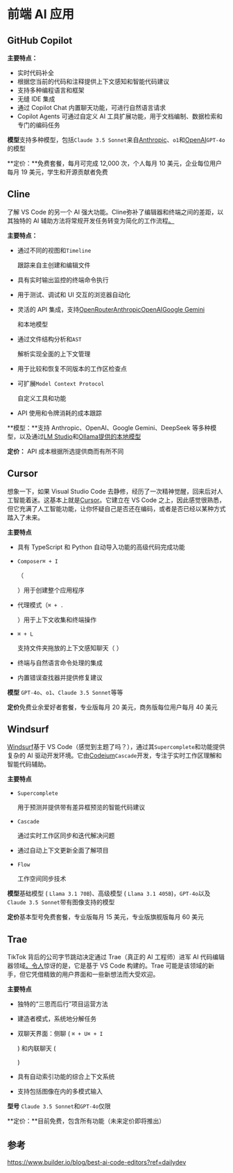# 前端 AI 应用

## **GitHub Copilot**

**主要特点：**

- 实时代码补全
- 根据您当前的代码和注释提供上下文感知和智能代码建议
- 支持多种编程语言和框架
- 无缝 IDE 集成
- 通过 Copilot Chat 内置聊天功能，可进行自然语言请求
- Copilot Agents 可通过自定义 AI 工具扩展功能，用于文档编制、数据检索和专门的编码任务

**模型**支持多种模型，包括`Claude 3.5 Sonnet`来自[Anthropic](https://anthropic.com/)、`o1`和[OpenAI](https://openai.com/)`GPT-4o`的模型

**定价：**免费套餐，每月可完成 12,000 次，个人每月 10 美元，企业每位用户每月 19 美元，学生和开源贡献者免费

## Cline

了解 VS Code 的另一个 AI 强大功能。Cline弥补了编辑器和终端之间的差距，以其独特的 AI 辅助方法将常规开发任务转变为简化的工作流程[。](https://github.com/cline/cline)

**主要特点：**

- 通过不同的视图和`Timeline`
    
    跟踪来自主创建和编辑文件
    
- 具有实时输出监控的终端命令执行
- 用于测试、调试和 UI 交互的浏览器自动化
- 灵活的 API 集成，支持[OpenRouter](https://openrouter.ai/)[Anthropic](https://anthropic.com/)[OpenAI](https://openai.com/)[Google Gemini](https://deepmind.google/gemini)
    
    和本地模型
    
- 通过文件结构分析和`AST`
    
    解析实现全面的上下文管理
    
- 用于比较和恢复不同版本的工作区检查点
- 可扩展`Model Context Protocol`
    
    自定义工具和功能
    
- API 使用和令牌消耗的成本跟踪

**模型：**支持 Anthropic、OpenAI、Google Gemini、DeepSeek 等多种模型，以及通过[LM Studio](https://lmstudio.ai/)和[Ollama提供的本地模型](https://ollama.ai/)

**定价：** API 成本根据所选提供商而有所不同

## Cursor

想象一下，如果 Visual Studio Code 去静修，经历了一次精神觉醒，回来后对人工智能着迷。这基本上就是[Cursor](https://www.cursor.com/)。它建立在 VS Code 之上，因此感觉很熟悉，但它充满了人工智能功能，让你怀疑自己是否还在编码，或者是否已经以某种方式踏入了未来。

**主要特点**

- 具有 TypeScript 和 Python 自动导入功能的高级代码完成功能
- `Composer⌘ + I`
    
    （
    
    ）用于创建整个应用程序
    
- 代理模式（`⌘ + .`
    
    ）用于上下文收集和终端操作
    
- `⌘ + L`
    
    支持文件夹拖放的上下文感知聊天（ ）
    
- 终端与自然语言命令处理的集成
- 内置错误查找器并提供修复建议

**模型** `GPT-4o`、`o1`、`Claude 3.5 Sonnet`等等

**定价**免费业余爱好者套餐，专业版每月 20 美元，商务版每位用户每月 40 美元

## Windsurf

[Windsurf](https://codeium.com/windsurf)基于 VS Code（感觉到主题了吗？），通过其`Supercomplete`和功能提供复杂的 AI 驱动开发环境。它由[Codeium](https://codeium.com/)`Cascade`开发，专注于实时工作区理解和智能代码辅助。

**主要特点**

- `Supercomplete`
    
    用于预测并提供带有差异框预览的智能代码建议
    
- `Cascade`
    
    通过实时工作区同步和迭代解决问题
    
- 通过自动上下文更新全面了解项目
- `Flow`
    
    工作空间同步技术
    

**模型**基础模型 ( `Llama 3.1 70B`)、高级模型 ( `Llama 3.1 405B`)，`GPT-4o`以及`Claude 3.5 Sonnet`带有图像支持的模型

**定价**基本型号免费套餐，专业版每月 15 美元，专业版旗舰版每月 60 美元

## Trae

TikTok 背后的公司字节跳动决定通过 Trae（真正的 AI 工程师）进军 AI 代码编辑器领域[。](https://bytedance.com/)[令人](https://trae.ai/)惊讶的是，它是基于 VS Code 构建的。Trae 可能是该领域的新手，但它凭借精致的用户界面和一些新想法而大受欢迎。

**主要特点**

- 独特的“三思而后行”项目运营方法
- 建造者模式，系统地分解任务
- 双聊天界面：侧聊 ( `⌘ + U⌘ + I`
    
    ) 和内联聊天 (
    
    )
    
- 具有自动索引功能的综合上下文系统
- 支持包括图像在内的多模式输入

**型号** `Claude 3.5 Sonnet`和`GPT-4o`仅限

**定价：**目前免费，包含所有功能（未来定价即将推出）

## 参考

https://www.builder.io/blog/best-ai-code-editors?ref=dailydev